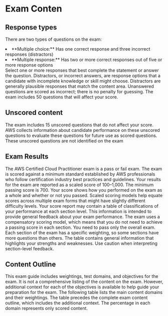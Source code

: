 # Exam Conten
## Response types
There are two types of questions on the exam:
</ul>
	<li>**Multiple choice:** Has one correct response and three incorrect responses (distractors)</li>
	<li>**Multiple response:** Has two or more correct responses out of five or more response options</li>
</ul>
Select one or more responses that best complete the statement or answer the question. Distractors, or
incorrect answers, are response options that a candidate with incomplete knowledge or skill might choose.
Distractors are generally plausible responses that match the content area.
Unanswered questions are scored as incorrect; there is no penalty for guessing. The exam includes 50
questions that will affect your score.

## Unscored content
The exam includes 15 unscored questions that do not affect your score. AWS collects information about
candidate performance on these unscored questions to evaluate these questions for future use as scored
questions. These unscored questions are not identified on the exam

## Exam Results
The AWS Certified Cloud Practitioner exam is a pass or fail exam. The exam is scored against a minimum
standard established by AWS professionals who follow certification industry best practices and guidelines.
Your results for the exam are reported as a scaled score of 100–1,000. The minimum passing score is 700.
Your score shows how you performed on the exam as a whole and whether or not you passed. Scaled
scoring models help equate scores across multiple exam forms that might have slightly different difficulty
levels.
Your score report may contain a table of classifications of your performance at each section level. This
information is intended to provide general feedback about your exam performance. The exam uses a
compensatory scoring model, which means that you do not need to achieve a passing score in each
section. You need to pass only the overall exam.
Each section of the exam has a specific weighting, so some sections have more questions than others. The
table contains general information that highlights your strengths and weaknesses. Use caution when
interpreting section-level feedback.

## Content Outline
This exam guide includes weightings, test domains, and objectives for the exam. It is not a comprehensive
listing of the content on the exam. However, additional context for each of the objectives is available to
help guide your preparation for the exam. The following table lists the main content domains and their
weightings. The table precedes the complete exam content outline, which includes the additional context.
The percentage in each domain represents only scored content.
